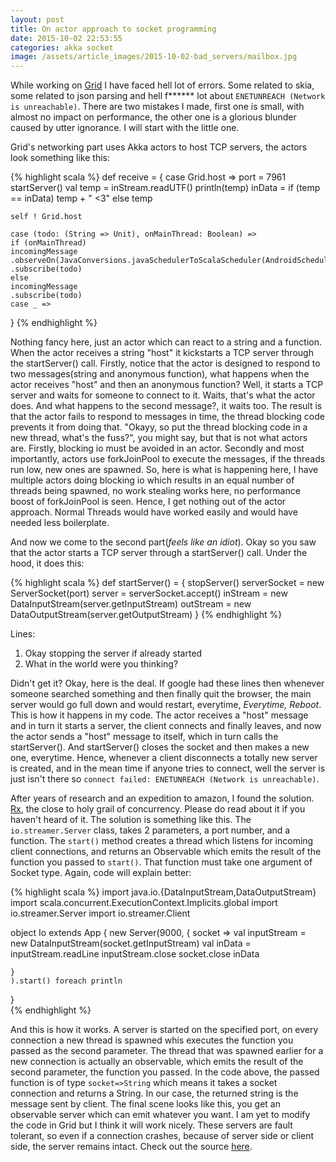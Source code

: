 ```yaml
---
layout: post
title: On actor approach to socket programming
date: 2015-10-02 22:53:55
categories: akka socket
image: /assets/article_images/2015-10-02-bad_servers/mailbox.jpg
---
```


While working on [Grid](http://amethystlabs.org/grid) I have faced hell lot of errors.
Some related to skia, some related to json parsing and hell f****** lot about
`ENETUNREACH (Network is unreachable)`. There are two mistakes I made, first one is small,
with almost no impact on performance, the other one is a glorious blunder caused
by utter ignorance. I will start with the little one.

Grid's networking part uses Akka actors to host TCP servers, the actors look something
like this:

{% highlight scala %}
def receive = {
	case Grid.host =>
	port = 7961
	startServer()
	val temp = inStream.readUTF()
	println(temp)
	inData =
	if (temp == inData)
	temp + " <3"
	else
	temp

	self ! Grid.host

	case (todo: (String => Unit), onMainThread: Boolean) =>
	if (onMainThread)
	incomingMessage
	.observeOn(JavaConversions.javaSchedulerToScalaScheduler(AndroidSchedulers.mainThread()))
	.subscribe(todo)
	else
	incomingMessage
	.subscribe(todo)
	case _ =>
}
{% endhighlight %}

Nothing fancy here, just an actor which can react to a string and a function. When
the actor receives a string "host" it kickstarts a TCP server through the startServer() call.
Firstly, notice that the actor is designed
to respond to two messages(string and anonymous function), what happens when the actor receives
"host" and then an anonymous function? Well, it starts a TCP server and waits for someone to connect to it.
Waits, that's what the actor does. And what happens to the second message?, it waits too. The result is
that the actor fails to respond to messages in time, the thread blocking code prevents it from doing that.
"Okayy, so put the thread blocking code in a new thread, what's the fuss?", you might say, but that is
not what actors are. Firstly, blocking io must be avoided in an actor. Secondly and most
importantly, actors use forkJoinPool to execute the messages, if the threads run low, new ones are spawned.
So, here is what is happening here, I have multiple actors doing blocking io which results in
an equal number of threads being spawned, no work stealing works here, no performance boost of forkJoinPool
is seen. Hence, I get nothing out of the actor approach. Normal Threads would have worked easily and would
have needed less boilerplate.

And now we come to the second part(_feels like an idiot_). Okay so you saw that the actor starts a TCP server
through a startServer() call. Under the hood, it does this:

{% highlight scala %}
def startServer() = {
	stopServer()
	serverSocket = new ServerSocket(port)
	server = serverSocket.accept()
	inStream = new DataInputStream(server.getInputStream)
	outStream = new DataOutputStream(server.getOutputStream)
}
{% endhighlight %}

Lines:

1. Okay stopping the server if already started
2. What in the world were you thinking?

Didn't get it? Okay, here is the deal. If google had these lines then whenever someone
searched something and then finally quit the browser, the main server would go full down
and would restart, everytime, *Everytime, Reboot*. This is how it happens in my code.
The actor receives a "host" message and in turn it starts a server, the client connects and
finally leaves, and now the actor sends a "host" message to itself, which in turn calls the startServer().
And startServer() closes the socket and then makes a new one, everytime. Hence, whenever a client disconnects
a totally new server is created, and in the mean time if anyone tries to connect, well the server is just isn't
there so `connect failed: ENETUNREACH (Network is unreachable)`.

After years of research and an expedition to amazon, I found the solution. [Rx](http://reactivex.io/), the close to holy
grail of concurrency. Please do read about it if you haven't heard of it. The solution is something like this.
The `io.streamer.Server` class, takes 2 parameters, a port number, and a function. The `start()` method creates a thread which listens for incoming client connections, and returns an Observable which emits the result of the function you passed to `start()`. That function must take one argument of Socket type. Again, code will explain better:

{% highlight scala %}
import java.io.{DataInputStream,DataOutputStream}
import scala.concurrent.ExecutionContext.Implicits.global
import io.streamer.Server
import io.streamer.Client

object Io extends App {
	new Server(9000, {
		socket =>
		val inputStream = new DataInputStream(socket.getInputStream)
		val inData = inputStream.readLine
		inputStream.close
		socket.close
		inData

	}
	).start() foreach println
}  
{% endhighlight %}

And this is how it works. A server is started on the specified port, on every connection
a new thread is spawned whis executes the function you passed as the second parameter.
The thread that was spawned earlier for a new connection is actually an observable, which
emits the result of the second parameter, the function you passed. In the code above, the passed function
is of type `socket=>String` which means it takes a socket connection and returns a String.
In our case, the returned string is the message sent by client. The final scene looks like this,
you get an observable server which can emit whatever you want. I am yet to modify the code in Grid
but I think it will work nicely. These servers are fault tolerant, so even if a connection crashes, because of server side or client side, the server remains intact.
Check out the source [here](https://github.com/iostreamer-X/io).
